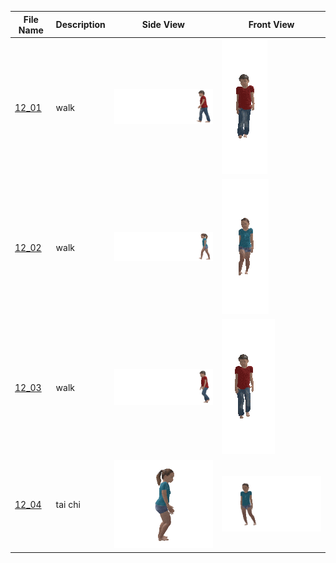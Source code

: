 |File Name|Description|Side View|Front View|
|-|-|-|-|
|[12_01](https://github.com/Shriinivas/cmubvh/raw/main/Sequence-010-014/12/Data/12_01.zip)|walk|<img src="https://github.com/Shriinivas/cmubvhgifs/blob/main/Sequence-010-014/12/12_01_0.gif"/>|<img src="https://github.com/Shriinivas/cmubvhgifs/blob/main/Sequence-010-014/12/12_01_1.gif"/>|
|[12_02](https://github.com/Shriinivas/cmubvh/raw/main/Sequence-010-014/12/Data/12_02.zip)|walk|<img src="https://github.com/Shriinivas/cmubvhgifs/blob/main/Sequence-010-014/12/12_02_0.gif"/>|<img src="https://github.com/Shriinivas/cmubvhgifs/blob/main/Sequence-010-014/12/12_02_1.gif"/>|
|[12_03](https://github.com/Shriinivas/cmubvh/raw/main/Sequence-010-014/12/Data/12_03.zip)|walk|<img src="https://github.com/Shriinivas/cmubvhgifs/blob/main/Sequence-010-014/12/12_03_0.gif"/>|<img src="https://github.com/Shriinivas/cmubvhgifs/blob/main/Sequence-010-014/12/12_03_1.gif"/>|
|[12_04](https://github.com/Shriinivas/cmubvh/raw/main/Sequence-010-014/12/Data/12_04.zip)|tai chi|<img src="https://github.com/Shriinivas/cmubvhgifs/blob/main/Sequence-010-014/12/12_04_0.gif"/>|<img src="https://github.com/Shriinivas/cmubvhgifs/blob/main/Sequence-010-014/12/12_04_1.gif"/>|
